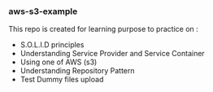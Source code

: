 ### aws-s3-example

This repo is created for learning purpose to practice on :

- S.O.L.I.D principles
- Understanding Service Provider and Service Container
- Using one of AWS (s3)
- Understanding Repository Pattern
- Test Dummy files upload  